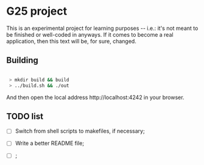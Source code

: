 
# G25 project

This is an experimental project for learning purposes -- i.e.: it's not meant to be finished or well-coded in anyways. If it comes to become a real application, then this text will be, for sure, changed.

## Building

```bash

 > mkdir build && build
 > ../build.sh && ./out

```

And then open the local address http://localhost:4242 in your browser.

## TODO list

 - [ ] Switch from shell scripts to makefiles, if necessary;
 - [ ] Write a better README file;
 - [ ] ;


